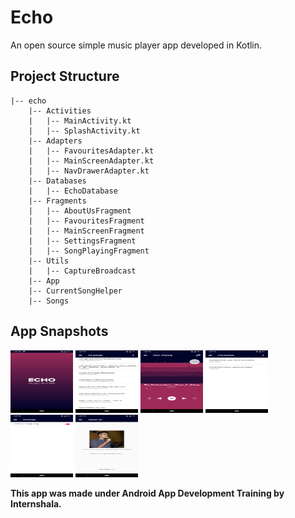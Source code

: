# Echo
An open source simple music player app developed in Kotlin.

## Project Structure

    |-- echo
        |-- Activities
        |   |-- MainActivity.kt
        |   |-- SplashActivity.kt
        |-- Adapters
        |   |-- FavouritesAdapter.kt
        |   |-- MainScreenAdapter.kt
        |   |-- NavDrawerAdapter.kt
        |-- Databases
        |   |-- EchoDatabase
        |-- Fragments
        |   |-- AboutUsFragment
        |   |-- FavouritesFragment
        |   |-- MainScreenFragment
        |   |-- SettingsFragment
        |   |-- SongPlayingFragment
        |-- Utils
        |   |-- CaptureBroadcast
        |-- App
        |-- CurrentSongHelper
        |-- Songs

## App Snapshots

<img src="/snaps/SplashScreen.png" alt="Splash Screen" width="100" height="100">

<img src="/snaps/MainScreen.png" alt="Main Screen" width="100" height="100">

<img src="/snaps/NowPlayingScreen.png" alt="Song Playing Screen" width="100" height="100">

<img src="/snaps/FavouritesScreen.png" alt="Favourites Screen" width="100" height="100">

<img src="/snaps/Settings.png" alt="Settings" width="100" height="100">

<img src="/snaps/AboutMe.png" alt="About Me" width="100" height="100">


**This app was made under Android App Development Training by Internshala.**
